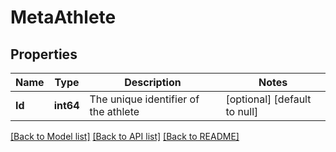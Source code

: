# MetaAthlete

## Properties
Name | Type | Description | Notes
------------ | ------------- | ------------- | -------------
**Id** | **int64** | The unique identifier of the athlete | [optional] [default to null]

[[Back to Model list]](../README.md#documentation-for-models) [[Back to API list]](../README.md#documentation-for-api-endpoints) [[Back to README]](../README.md)


